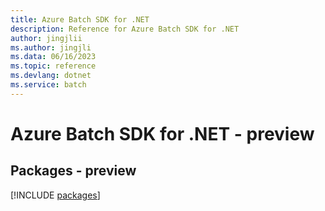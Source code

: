 ```yaml
---
title: Azure Batch SDK for .NET
description: Reference for Azure Batch SDK for .NET
author: jingjlii
ms.author: jingjli
ms.data: 06/16/2023
ms.topic: reference
ms.devlang: dotnet
ms.service: batch
---
```

# Azure Batch SDK for .NET - preview
## Packages - preview
[!INCLUDE [packages](batch-index.md)]